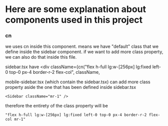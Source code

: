 # Here are some explanation about components used in this project

### cn


we uses cn inside this component. means we have "default" class that we define inside the sidebar component. if we want to add more class property, we can also do that inside this file.


sidebar.tsx have
        <div className={cn("flex h-full lg:w-[256px] lg:fixed left-0 top-0 px-4 border-r-2 flex-col",
        className,

mobile-sidebar.tsx (which contain the sidebar.tsx) can add more class property aside the one that has been defined inside sidebar.tsx


    <Sidebar className="mr-1" />

therefore the entirety of the class property will be

    "flex h-full lg:w-[256px] lg:fixed left-0 top-0 px-4 border-r-2 flex-col mr-1"